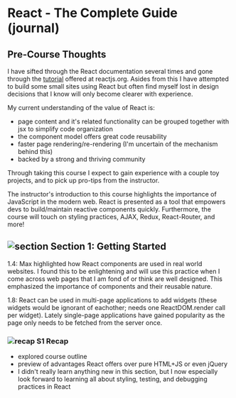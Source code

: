 # React - The Complete Guide (journal)

## Pre-Course Thoughts

I have sifted through the React documentation several times and gone through the [tutorial](https://reactjs.org/tutorial/tutorial.html) offered at reactjs.org. Asides from this I have attempted to build some small sites using React but often find myself lost in design decisions that I know will only become clearer with experience.

My current understanding of the value of React is:

- page content and it's related functionality can be grouped together with jsx to simplify code organization
- the component model offers great code reusability
- faster page rendering/re-rendering (I'm uncertain of the mechanism behind this)
- backed by a strong and thriving community

Through taking this course I expect to gain experience with a couple toy projects, and to pick up pro-tips from the instructor.

The instructor's introduction to this course highlights the importance of JavaScript in the modern web. React is presented as a tool that empowers devs to build/maintain reactive components quickly. Furthermore, the course will touch on styling practices, AJAX, Redux, React-Router, and more!

## ![section][section-icon] Section 1: Getting Started

1.4: Max highlighted how React components are used in real world websites. I found this to be enlightening and will use this practice when I come across web pages that I am fond of or think are well designed. This emphasized the importance of components and their reusable nature.

1.8: React can be used in multi-page applications to add widgets (these widgets would be ignorant of eachother; needs one ReactDOM.render call per widget). Lately single-page applications have gained popularity as the page only needs to be fetched from the server once.

### ![recap][recap-icon] S1 Recap

- explored course outline
- preview of advantages React offers over pure HTML+JS or even jQuery
- I didn't really learn anything new in this section, but I now especially look forward to learning all about styling, testing, and debugging practices in React

[comment]: <> (logos used)
[section-icon]: https://img.icons8.com/nolan/64/bookmark-ribbon.png "Section"
[recap-icon]: https://img.icons8.com/metro/26/000000/book.png "Section Recap"
